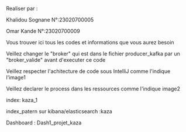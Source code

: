 Realiser par :

Khalidou Sognane N°:23020700005  

Omar Kande N°:23020700009

Vous trouver ici tous les codes et informations que vous aurez besoin

Veillez changer le "broker" qui est dans le fichier producer_kafka par un "broker_valide" avant d'executer ce code

Veillez respecter l'achitecture de code sous IntelliJ comme l'indique l'image1

Veillez declarer le process dans les ressources comme l'indique image2

index: kaza_1

index_patern sur kibana/elasticsearch :kaza

Dashboard : Dash1_projet_kaza





